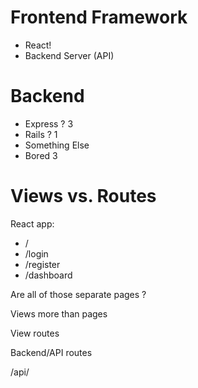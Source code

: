 # Frontend Framework

- React!
- Backend Server (API)

# Backend

- Express ? 3
- Rails ? 1
- Something Else
- Bored 3


# Views vs. Routes

React app:
- /
- /login
- /register
- /dashboard

Are all of those separate pages ?

Views more than pages


View routes

Backend/API routes

/api/